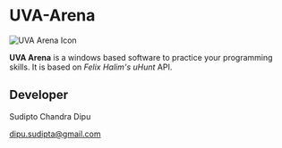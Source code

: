 UVA-Arena
=========

![UVA Arena Icon](Images/Main.ico)

**UVA Arena** is a windows based software to practice your programming skills. 
It is based on *Felix Halim's uHunt* API.


Developer
----------
>
Sudipto Chandra Dipu
>
<dipu.sudipta@gmail.com>

